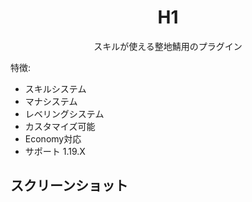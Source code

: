 <h1 align="center">H1</h1>
<p align="center">
スキルが使える整地鯖用のプラグイン
</p>

特徴:
* スキルシステム
* マナシステム
* レベリングシステム
* カスタマイズ可能
* Economy対応
* サポート 1.19.X

## スクリーンショット
